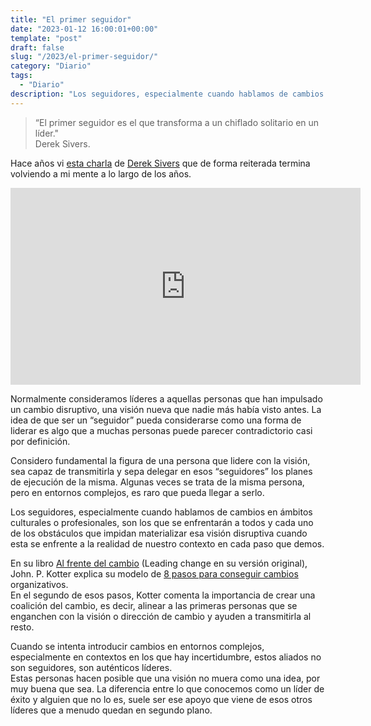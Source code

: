 ```yaml
---
title: "El primer seguidor"
date: "2023-01-12 16:00:01+00:00"
template: "post"
draft: false
slug: "/2023/el-primer-seguidor/"
category: "Diario"
tags:
  - "Diario"
description: "Los seguidores, especialmente cuando hablamos de cambios en ámbitos culturales o profesionales, son los que se enfrentarán a todos y cada uno de los obstáculos que impidan materializar esa visión disruptiva cuando esta se enfrente a la realidad de nuestro contexto en cada paso que demos."
---
```




> “El primer seguidor es el que transforma a un chiflado solitario en un líder."  
> Derek Sivers.


Hace años vi [esta charla](https://www.ted.com/talks/derek_sivers_how_to_start_a_movement?language=es) de [Derek Sivers](https://sive.rs/) que de forma reiterada termina volviendo a mi mente a lo largo de los años.

<iframe width="560" height="315" src="https://www.youtube.com/embed/mQmvlJeeers" title="YouTube video player" frameborder="0" allow="accelerometer; autoplay; clipboard-write; encrypted-media; gyroscope; picture-in-picture; web-share" allowfullscreen></iframe>

Normalmente consideramos líderes a aquellas personas que han impulsado un cambio disruptivo, una visión nueva que nadie más había visto antes. La idea de que ser un “seguidor” pueda considerarse como una forma de liderar es algo que a muchas personas puede parecer contradictorio casi por definición. 

Considero fundamental la figura de una persona que lidere con la visión, sea capaz de transmitirla y sepa delegar en esos “seguidores” los planes de ejecución de la misma. Algunas veces se trata de la misma persona, pero en entornos complejos, es raro que pueda llegar a serlo.

Los seguidores, especialmente cuando hablamos de cambios en ámbitos culturales o profesionales, son los que se enfrentarán a todos y cada uno de los obstáculos que impidan materializar esa visión disruptiva cuando esta se enfrente a la realidad de nuestro contexto en cada paso que demos.

En su libro [Al frente del cambio](https://www.goodreads.com/book/show/51370.Leading_Change) (Leading change en su versión original), John. P. Kotter explica su modelo de [8 pasos para conseguir cambios](https://www.mindtools.com/a8nu5v5/kotters-8-step-change-model) organizativos.  
En el segundo de esos pasos, Kotter comenta la importancia de crear una coalición del cambio, es decir, alinear a las primeras personas que se enganchen con la visión o dirección de cambio y ayuden a transmitirla al resto.

Cuando se intenta introducir cambios en entornos complejos, especialmente en contextos en los que hay incertidumbre, estos aliados no son seguidores, son auténticos líderes.  
Estas personas hacen posible que una visión no muera como una idea, por muy buena que sea. La diferencia entre lo que conocemos como un líder de éxito y alguien que no lo es, suele ser ese apoyo que viene de esos otros líderes que a menudo quedan en segundo plano.
